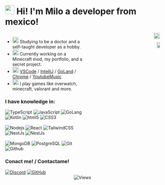 <h1><img src="https://emojis.slackmojis.com/emojis/images/1695321845/69371/sealbop.gif?1695321845" width="30" > Hi! I'm Milo a developer from mexico!</h1>

<div style="display: flex; justify-content: space-between; align-items: flex-start;">
    <div style="max-width: 50%;">
        <ul>
            <li><img src="https://emojis.slackmojis.com/emojis/images/1709364039/89804/brainq.png?1709364039" width="20"> Studying to be a doctor and a self-taught developer as a hobby.</li>
            <li><img src="https://emojis.slackmojis.com/emojis/images/1643514532/5264/coding.gif?1643514532" width="20"> Currently working on a Minecraft mod, my portfolio, and a secret project.</li>
            <li><img src="https://emojis.slackmojis.com/emojis/images/1643514881/8944/vscode.png?1643514881" width="20"> <a href="https://code.visualstudio.com/">VSCode</a> / <a href="https://www.jetbrains.com/idea/">IntelliJ</a> / <a href="https://www.jetbrains.com/go/">GoLand</a> / <a href="https://www.google.com/chrome/">Chrome</a> / <a href="https://music.youtube.com/playlist?list=PLWYcTIR5U5czqwy0xXX2R_cb31eDG01Dy&si=Hz0Sd0KwOv4kp2L2">YoutubeMusic</a></li>
            <li><img src="https://emojis.slackmojis.com/emojis/images/1703376648/83846/monke_gamingq.png?1703376648" width="20"> I play games like overwatch, minecraft, valorant and more.</li>
        </ul>
        <h3>I have knowledge in:</h3>
        <img alt="TypeScript" src="https://img.shields.io/badge/-TypeScript-007ACC?style=flat-square&logo=typescript&logoColor=white" />
        <img alt="JavaScript" src="https://img.shields.io/badge/-JavaScript-EFD81D?style=flat-square&logo=javascript&logoColor=white&" />
        <img alt="GoLang" src="https://img.shields.io/badge/-Go-00ADD8?style=flat-square&logo=go&logoColor=white" />
        <img alt="Kotlin" src="https://img.shields.io/badge/-Kotlin-A32CE8?style=flat-square&logo=kotlin&logoColor=white" />
        <img alt="html5" src="https://img.shields.io/badge/-HTML5-E34F26?style=flat-square&logo=html5&logoColor=white" />
        <img alt="CSS3" src="https://img.shields.io/badge/-CSS3-1572B6?style=flat-square&logo=css3&logoColor=white" />
        <br/><br/>
        <img alt="Nodejs" src="https://img.shields.io/badge/-Nodejs-43853d?style=flat-square&logo=Node.js&logoColor=white" />
        <img alt="React" src="https://img.shields.io/badge/-React-45b8d8?style=flat-square&logo=react&logoColor=white" />
        <img alt="TailwindCSS" src="https://img.shields.io/badge/-TailwindCSS-38B2AC?style=flat-square&logo=tailwind-css&logoColor=white" />
        <img alt="NextJs" src="https://img.shields.io/badge/-NextJs-000000?style=flat-square&logo=next.js&logoColor=white" />
        <img alt="NestJs" src="https://img.shields.io/badge/-NestJs-ea2845?style=flat-square&logo=nestjs&logoColor=white" />
        <br/><br/>
        <img alt="MongoDB" src="https://img.shields.io/badge/-MongoDB-13aa52?style=flat-square&logo=mongodb&logoColor=white" />
        <img alt="PostgreSQL" src="https://img.shields.io/badge/-PostgreSQL-316192?style=flat-square&logo=postgresql&logoColor=white" />
        <img alt="Git" src="https://img.shields.io/badge/-Git-F05032?style=flat-square&logo=git&logoColor=white" />
        <img alt="Github" src="https://img.shields.io/badge/-Github-181717?style=flat-square&logo=github&logoColor=white" />
        <h3>Conact me! / Contactame!</h3>
        <a href="https://discord.gg/dVPqq2U4xy"><img alt="Discord" src="https://img.shields.io/badge/-Discord-7289DA?style=flat-square&logo=discord&logoColor=white" href="https://discord.gg/dVPqq2U4xy" /></a>
        <a href="https://github.com/milosworks/"><img alt="GitHub" src="https://img.shields.io/badge/-GitHub-181717?style=flat-square&logo=github&logoColor=white" href="https://github.com/milosworks/" /></a>
    </div>
    <div style="max-width: 40%; text-align: right;">
        <img width="100%" src="https://github-readme-stats.vercel.app/api?username=milosworks&theme=swift&show_icons=true">
        <br>
        <img width="70%" src="https://github-readme-stats.vercel.app/api/top-langs/?username=milosworks&theme=swift&layout=compact" style="margin-top: 10px;">
    </div>
</div>

<div align="center">
    <img alt="Views" src="https://hits.dwyl.com/milosworks/milosworks.svg?style=flat">
</div>
